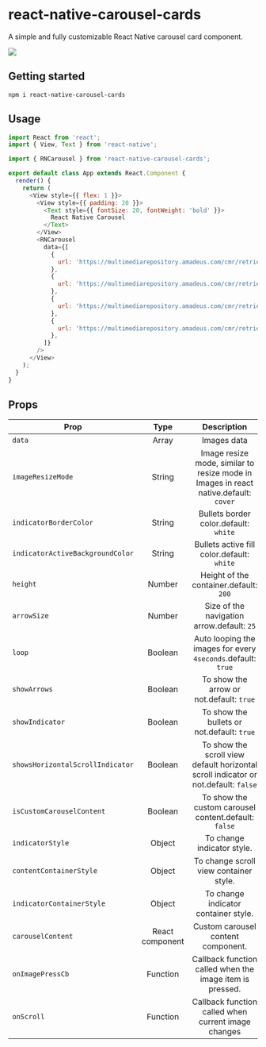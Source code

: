 # react-native-carousel-cards

A simple and fully customizable React Native carousel card component.

![](demo/demo.gif)

## Getting started

`npm i react-native-carousel-cards`

## Usage

```js
import React from 'react';
import { View, Text } from 'react-native';

import { RNCarousel } from 'react-native-carousel-cards';

export default class App extends React.Component {
  render() {
    return (
      <View style={{ flex: 1 }}>
        <View style={{ padding: 20 }}>
          <Text style={{ fontSize: 20, fontWeight: 'bold' }}>
            React Native Carousel
          </Text>
        </View>
        <RNCarousel
          data={[
            {
              url: 'https://multimediarepository.amadeus.com/cmr/retrieve/hotel/366DB6FB8EFD44C4B2ADC90D38D82C2E',
            },
            {
              url: 'https://multimediarepository.amadeus.com/cmr/retrieve/hotel/AF63CB0620F94B6FAE8B5BD390C58213',
            },
            {
              url: 'https://multimediarepository.amadeus.com/cmr/retrieve/hotel/895A263C718547B38011E65E53A7085A',
            },
            {
              url: 'https://multimediarepository.amadeus.com/cmr/retrieve/hotel/186D75B7A075470F95C7DF5E99F87380',
            },
          ]}
        />
      </View>
    );
  }
}
```

## Props

| Prop                             |      Type       |                                     Description                                      |
| -------------------------------- | :-------------: | :----------------------------------------------------------------------------------: |
| `data`                           |      Array      |                                     Images data                                      |
| `imageResizeMode`                |     String      | Image resize mode, similar to resize mode in Images in react native.default: `cover` |
| `indicatorBorderColor`           |     String      |                        Bullets border color.default: `white`                         |
| `indicatorActiveBackgroundColor` |     String      |                      Bullets active fill color.default: `white`                      |
| `height`                         |     Number      |                        Height of the container.default: `200`                        |
| `arrowSize`                      |     Number      |                      Size of the navigation arrow.default: `25`                      |
| `loop`                           |     Boolean     |             Auto looping the images for every `4seconds`.default: `true`             |
| `showArrows`                     |     Boolean     |                       To show the arrow or not.default: `true`                       |
| `showIndicator`                  |     Boolean     |                      To show the bullets or not.default: `true`                      |
| `showsHorizontalScrollIndicator` |     Boolean     | To show the scroll view default horizontal scroll indicator or not.default: `false`  |
| `isCustomCarouselContent`        |     Boolean     |                 To show the custom carousel content.default: `false`                 |
| `indicatorStyle`                 |     Object      |                              To change indicator style.                              |
| `contentContainerStyle`          |     Object      |                        To change scroll view container style.                        |
| `indicatorContainerStyle`        |     Object      |                         To change indicator container style.                         |
| `carouselContent`                | React component |                          Custom carousel content component.                          |
| `onImagePressCb`                 |    Function     |               Callback function called when the image item is pressed.               |
| `onScroll`                       |    Function     |                 Callback function called when current image changes                  |

